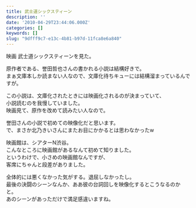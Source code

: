```yaml
---
title: 武士道シックスティーン
description: ''
date: '2010-04-29T23:44:06.000Z'
categories: []
keywords: []
slug: "9dfff9c7-e13c-4b81-b97d-11fca8e6a840"
---
```

映画 武士道シックスティーンを見た。

原作者である、誉田哲也さんの書かれる小説は結構好きで。   
まぁ文庫本しか読まない人なので、文庫化待ちキューには結構溜まっているんですが。

この小説は、文庫化されたときには映画化されるのが決まっていて、   
小説読むのを我慢していました。   
映画見て、原作を改めて読みたい人なので。

誉田さんの小説で初めての映像化だと思います。   
で、まさか北乃きいさんにまたお目にかかるとは思わなかったw

映画館は、シアターN渋谷。   
こんなところに映画館があるなんて初めて知りました。   
というわけで、小さめの映画館なんですが、   
客席にちゃんと段差がありました。

全体的には悪くなかった気がする。退屈しなかったし。   
最後の決闘のシーンなんか、ああ彼の台詞回しを映像化するとこうなるのかと。   
あのシーンがあっただけで満足感違いますね。